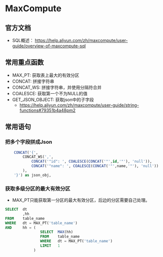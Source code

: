 # MaxCompute

## 官方文档

- SQL概述： <https://help.aliyun.com/zh/maxcompute/user-guide/overview-of-maxcompute-sql>

## 常用重点函数

- MAX_PT: 获取表上最大的有效分区
- CONCAT: 拼接字符串
- CONCAT_WS: 拼接字符串，并使用分隔符合并
- COALESCE: 获取第一个不为NULL的值
- GET_JSON_OBJECT: 获取json中的子字段
    - <https://help.aliyun.com/zh/maxcompute/user-guide/string-functions#79351b4a48pm2>

## 常用语句

### 把多个字段拼成Json

```SQL
    CONCAT('{', 
        CONCAT_WS(',', 
            CONCAT('"id": ', COALESCE(CONCAT('"',id,'"'), 'null')),
            CONCAT('"name": ', COALESCE(CONCAT('"',name,'"'), 'null'))
        ), 
    '}') as json_obj,
```

### 获取多级分区的最大有效分区
- MAX_PT只能获取第一分区的最大有效分区，后边的分区需要自己处理。

```SQL
SELECT  dt
        ,hh
FROM    table_name
WHERE   dt = MAX_PT('table_name')
AND     hh = (
                SELECT  MAX(hh)
                FROM    table_name
                WHERE   dt = MAX_PT('table_name')
                LIMIT   1
             ) 
```
